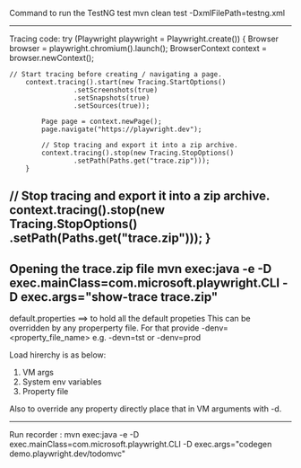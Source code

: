 Command to run the TestNG test
mvn clean test -DxmlFilePath=testng.xml

----------------
Tracing code:
try (Playwright playwright = Playwright.create()) {
    Browser browser = playwright.chromium().launch();
    BrowserContext context = browser.newContext();

    // Start tracing before creating / navigating a page.
        context.tracing().start(new Tracing.StartOptions()
                    .setScreenshots(true)
                    .setSnapshots(true)
                    .setSources(true));

            Page page = context.newPage();
            page.navigate("https://playwright.dev");

			// Stop tracing and export it into a zip archive.
            context.tracing().stop(new Tracing.StopOptions()
                    .setPath(Paths.get("trace.zip")));
        }
// Stop tracing and export it into a zip archive.
context.tracing().stop(new Tracing.StopOptions()
.setPath(Paths.get("trace.zip")));
}
--------------
Opening the trace.zip file
mvn exec:java -e -D exec.mainClass=com.microsoft.playwright.CLI -D exec.args="show-trace trace.zip"
---

default.properties ==> to hold all the default propeties
This can be overridden by any properperty file. 
For that provide -denv=<property_file_name>
e.g. -devn=tst or -denv=prod

Load hirerchy is as below:
1. VM args
2. System env variables
3. Property file

Also to override any property directly place that in VM arguments with -d.

-------
Run recorder : mvn exec:java -e -D exec.mainClass=com.microsoft.playwright.CLI -D exec.args="codegen demo.playwright.dev/todomvc"